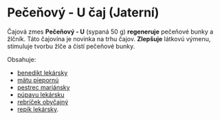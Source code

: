 Pečeňový - U čaj (Jaterní)
==========================

Čajová zmes **Pečeňový - U** (sypaná 50 g) **regeneruje** pečeňové bunky a
žlčník. Táto čajovina je novinka na trhu čajov. **Zlepšuje** látkovú výmenu,
stimuluje tvorbu žlče a čistí pečeňové bunky.

Obsahuje:

* [benedikt lekársky](/sip/bylinky/benedikt-lekarsky)
* [mätu piepornú](/sip/bylinky/mata-pieporna)
* [pestrec mariánsky](/sip/bylinky/pestrec-mariansky)
* [púpavu lekársku](/sip/bylinky/pupava-lekarska)
* [rebríček obyčajný](/sip/bylinky/rebricek-obycajny)
* [repík lekársky](/sip/p/repik-lekarsky-1/).
